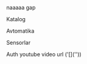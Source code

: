 naaaaa gap

  <div className="flex h-8 shrink-0 items-center justify-center gap-x-2 rounded-xl bg-[#f0f2f4] pl-4 pr-4">
                <p className="text-[#111418] text-sm font-medium leading-normal">Katalog</p>
              </div>
              <div className="flex h-8 shrink-0 items-center justify-center gap-x-2 rounded-xl bg-[#f0f2f4] pl-4 pr-4">
                <p className="text-[#111418] text-sm font-medium leading-normal">Avtomatika</p>
              </div>
              <div className="flex h-8 shrink-0 items-center justify-center gap-x-2 rounded-xl bg-[#f0f2f4] pl-4 pr-4">
                <p className="text-[#111418] text-sm font-medium leading-normal">Sensorlar</p>
              </div>
            </div>



Auth youtube video url ('[]("https://www.youtube.com/watch?v=yoiBv0K6_1U")[](''))